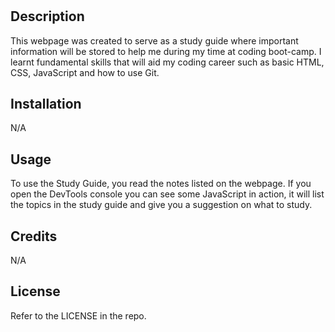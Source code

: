 # <Pre-Work Study Guide Webpage>

## Description

This webpage was created to serve as a study guide where important information will be stored to help me during my time at coding boot-camp. I learnt fundamental skills that will aid my coding career such as basic HTML, CSS, JavaScript and how to use Git.

## Installation
 
 N/A

## Usage

To use the Study Guide, you read the notes listed on the webpage. If you open the DevTools console you can see some JavaScript in action, it will list the topics in the study guide and give you a suggestion on what to study.

## Credits

N/A

## License

Refer to the LICENSE in the repo.